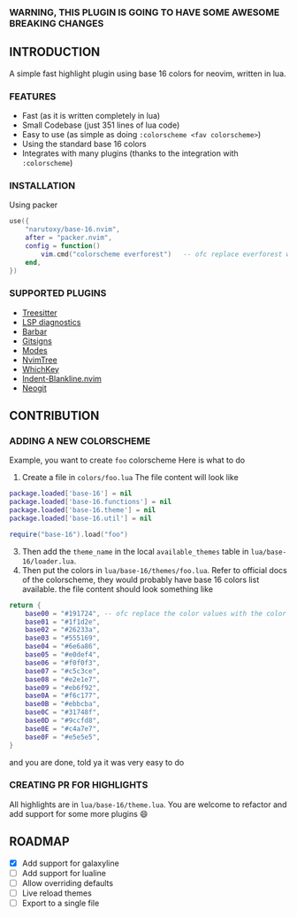 ### WARNING, THIS PLUGIN IS GOING TO HAVE SOME AWESOME BREAKING CHANGES

## INTRODUCTION

A simple fast highlight plugin using base 16 colors for neovim, written in lua.

### FEATURES
- Fast (as it is written completely in lua)
- Small Codebase (just 351 lines of lua code)
- Easy to use (as simple as doing `:colorscheme <fav colorscheme>`)
- Using the standard base 16 colors
- Integrates with many plugins (thanks to the integration with `:colorscheme`)


### INSTALLATION

Using packer

```lua
use({
	"narutoxy/base-16.nvim",
	after = "packer.nvim",
	config = function()
		vim.cmd("colorscheme everforest")	-- ofc replace everforest with your fav colorscheme
	end,
})
```

### SUPPORTED PLUGINS

- [Treesitter](https://github.com/nvim-treesitter/nvim-treesitter)
- [LSP diagnostics](https://neovim.io/doc/user/lsp.html)
- [Barbar](https://github.com/romgrk/barbar.nvim)
- [Gitsigns](https://github.com/lewis6991/gitsigns.nvim)
- [Modes](https://github.com/mvllow/modes.nvim)
- [NvimTree](https://github.com/kyazdani42/nvim-tree.lua)
- [WhichKey](https://github.com/folke/which-key.nvim)
- [Indent-Blankline.nvim](https://github.com/lukas-reineke/indent-blankline.nvim)
- [Neogit](https://github.com/TimUntersberger/neogit)

## CONTRIBUTION

### ADDING A NEW COLORSCHEME

Example, you want to create `foo` colorscheme
Here is what to do
1. Create a file in `colors/foo.lua`
   The file content will look like
```lua
package.loaded['base-16'] = nil
package.loaded['base-16.functions'] = nil
package.loaded['base-16.theme'] = nil
package.loaded['base-16.util'] = nil

require("base-16").load("foo")
```
3. Then add the `theme_name` in the local `available_themes` table in `lua/base-16/loader.lua`.
4. Then put the colors in `lua/base-16/themes/foo.lua`. Refer to official docs of the colorscheme, they would probably have base 16 colors list available.
the file content should look something like
```lua
return {
	base00 = "#191724", -- ofc replace the color values with the color values of the colorscheme
	base01 = "#1f1d2e",
	base02 = "#26233a",
	base03 = "#555169",
	base04 = "#6e6a86",
	base05 = "#e0def4",
	base06 = "#f0f0f3",
	base07 = "#c5c3ce",
	base08 = "#e2e1e7",
	base09 = "#eb6f92",
	base0A = "#f6c177",
	base0B = "#ebbcba",
	base0C = "#31748f",
	base0D = "#9ccfd8",
	base0E = "#c4a7e7",
	base0F = "#e5e5e5",
}
```

and you are done, told ya it was very easy to do

### CREATING PR FOR HIGHLIGHTS
All highlights are in `lua/base-16/theme.lua`. You are welcome to refactor and add support for some more plugins 😄

## ROADMAP
- [x] Add support for galaxyline
- [ ] Add support for lualine
- [ ] Allow overriding defaults
- [ ] Live reload themes
- [ ] Export to a single file
